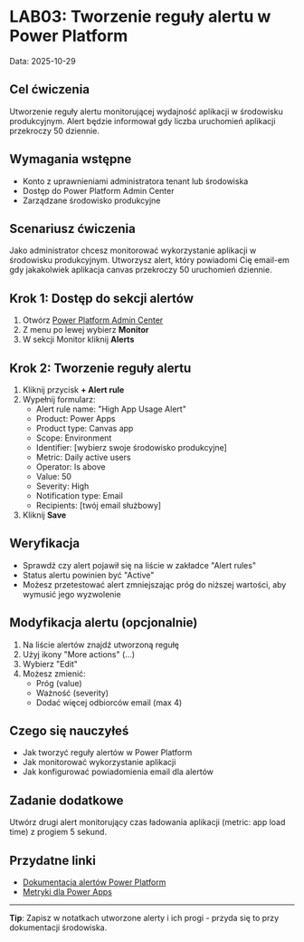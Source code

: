 # LAB03: Tworzenie reguły alertu w Power Platform
Data: 2025-10-29

## Cel ćwiczenia
Utworzenie reguły alertu monitorującej wydajność aplikacji w środowisku produkcyjnym. Alert będzie informował gdy liczba uruchomień aplikacji przekroczy 50 dziennie.

## Wymagania wstępne
- Konto z uprawnieniami administratora tenant lub środowiska
- Dostęp do Power Platform Admin Center
- Zarządzane środowisko produkcyjne

## Scenariusz ćwiczenia
Jako administrator chcesz monitorować wykorzystanie aplikacji w środowisku produkcyjnym. Utworzysz alert, który powiadomi Cię email-em gdy jakakolwiek aplikacja canvas przekroczy 50 uruchomień dziennie.

## Krok 1: Dostęp do sekcji alertów
1. Otwórz [Power Platform Admin Center](https://admin.powerplatform.microsoft.com)
2. Z menu po lewej wybierz **Monitor**
3. W sekcji Monitor kliknij **Alerts**

## Krok 2: Tworzenie reguły alertu
1. Kliknij przycisk **+ Alert rule**
2. Wypełnij formularz:
   - Alert rule name: "High App Usage Alert"
   - Product: Power Apps
   - Product type: Canvas app
   - Scope: Environment
   - Identifier: [wybierz swoje środowisko produkcyjne]
   - Metric: Daily active users
   - Operator: Is above
   - Value: 50
   - Severity: High
   - Notification type: Email
   - Recipients: [twój email służbowy]
3. Kliknij **Save**

## Weryfikacja
- Sprawdź czy alert pojawił się na liście w zakładce "Alert rules"
- Status alertu powinien być "Active"
- Możesz przetestować alert zmniejszając próg do niższej wartości, aby wymusić jego wyzwolenie

## Modyfikacja alertu (opcjonalnie)
1. Na liście alertów znajdź utworzoną regułę
2. Użyj ikony "More actions" (...)
3. Wybierz "Edit"
4. Możesz zmienić:
   - Próg (value)
   - Ważność (severity)
   - Dodać więcej odbiorców email (max 4)

## Czego się nauczyłeś
- Jak tworzyć reguły alertów w Power Platform
- Jak monitorować wykorzystanie aplikacji
- Jak konfigurować powiadomienia email dla alertów

## Zadanie dodatkowe
Utwórz drugi alert monitorujący czas ładowania aplikacji (metric: app load time) z progiem 5 sekund.

## Przydatne linki
- [Dokumentacja alertów Power Platform](https://learn.microsoft.com/power-platform/admin/alerts)
- [Metryki dla Power Apps](https://learn.microsoft.com/power-apps/maker/monitor-apps)

---

**Tip**: Zapisz w notatkach utworzone alerty i ich progi - przyda się to przy dokumentacji środowiska.